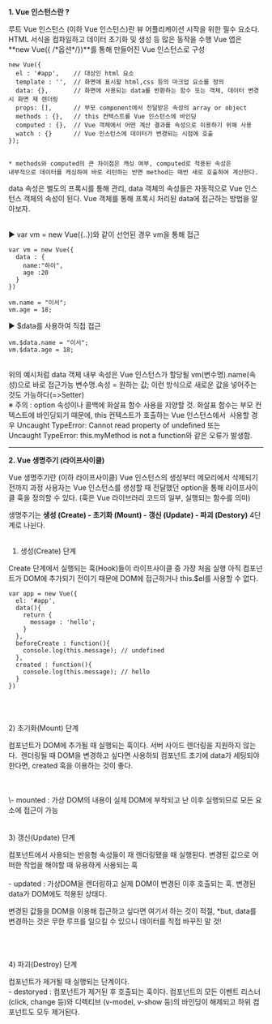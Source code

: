 **1\. Vue 인스턴스란 ?**

루트 Vue 인스턴스 (이하 Vue 인스턴스)란 뷰 어플리케이션 시작을 위한 필수 요소다.
HTML 서식을 컴파일하고 데이터 초기화 및 생성 등 많은 동작을 수행
Vue 앱은 **new Vue({ /\*옵션\*/})**를 통해 만들어진 Vue 인스턴스로 구성

```
new Vue({
  el : '#app',    // 대상인 html 요소
  template : '',  // 화면에 표시할 html,css 등의 마크업 요소를 정의
  data: {},       // 화면에 사용되는 data를 반환하는 함수 또는 객체, 데이터 변경 시 화면 재 렌더링
  props: [],      // 부모 component에서 전달받은 속성의 array or object
  methods : {},   // this 컨텍스트를 Vue 인스턴스에 바인딩
  computed : {},  // Vue 객체에서 어떤 계산 결과를 속성으로 이용하기 위해 사용
  watch : {}      // Vue 인스턴스에 데이터가 변경되는 시점에 호출
});


* methods와 computed의 큰 차이점은 캐싱 여부, computed로 적용된 속성은
내부적으로 데이터를 캐싱하여 바로 리턴하는 반면 method는 매번 새로 호출하여 계산한다.
```

data 속성은 별도의 프록시를 통해 관리, data 객체의 속성들은 자동적으로 Vue 인스턴스 객체의 속성이 된다. 
Vue 객체를 통해 프록시 처리된 data에 접근하는 방법을 알아보자.
<br/>
<br/>

▶ var vm = new Vue({..})와 같이 선언된 경우 vm을 통해 접근
```
var vm = new Vue({
  data : {
    name:"하이",
    age :20
  }
})

vm.name = "이서";
vm.age = 18;
```

▶ $data를 사용하여 직접 접근
```
vm.$data.name = "이서";
vm.$data.age = 18;
```

<br/>
위의 예시처럼 data 객체 내부 속성은 Vue 인스턴스가 할당될 vm(변수명).name(속성)으로 바로 접근가능
변수명.속성 = 원하는 값; 이런 방식으로 새로운 값을 넣어주는 것도 가능하다(=>Setter)

<br/>
※ 주의 : option 속성이나 콜백에 화살표 함수 사용을 지양할 것.  
화살표 함수는 부모 컨텍스트에 바인딩되기 때문에, this 컨텍스트가 호출하는 Vue 인스턴스에서   
사용할 경우 Uncaught TypeError: Cannot read property of undefined 또는  
Uncaught TypeError: this.myMethod is not a function와 같은 오류가 발생함.


---


**2\. Vue 생명주기 (라이프사이클)**


Vue 생명주기란 (이하 라이프사이클) Vue 인스턴스의 생성부터 메모리에서 삭제되기 전까지 과정
사용자는 Vue 인스턴스를 생성할 때 전달했던 option을 통해 라이프사이클 훅을 정의할 수 있다. 
(훅은 Vue 라이브러리 코드의 일부, 실행되는 함수를 의미)

생명주기는 **생성 (Create) - 초기화 (Mount) - 갱신 (Update) - 파괴 (Destory)** 4단계로 나뉜다.
<br/>
<br/>

1) 생성(Create) 단계


Create 단계에서 실행되는 훅(Hook)들이 라이프사이클 중 가장 처음 실행
아직 컴포넌트가 DOM에 추가되기 전이기 때문에 DOM에 접근하거나 this.$el를 사용할 수 없다.

```
var app = new Vue({
  el: '#app',
  data(){
    return {
      message : 'hello';
    }
  },
  beforeCreate : function(){
    console.log(this.message); // undefined
  },
  created : function(){
    console.log(this.message); // hello
  }
})
```

<br/>
<br/>
<br/>
2) 초기화(Mount) 단계

<!-- 
[##_Image|kage@ceyN4l/btqBZNLnG4H/4TOoOab0tztPK9CkYIPkG0/img.jpg|alignLeft|data-filename="mount.jpg" data-origin-width="1198" data-origin-height="1249" width="580" height="605"|||_##]
-->
컴포넌트가 DOM에 추가될 때 실행되는 훅이다. 서버 사이드 렌더링을 지원하지 않는다. 
렌더링될 때 DOM을 변경하고 싶다면 사용하되 컴포넌트 초기에 data가 세팅되야 한다면, created 훅을 이용하는 것이
좋다.

<br/>
<br/>
\- mounted : 가상 DOM의 내용이 실제 DOM에 부착되고 난 이후 실행되므로 모든 요소에 접근이 가능

<br/>
<br/>
<br/>
3) 갱신(Update) 단계

<!--
[##_Image|kage@ba7Mc8/btqB1GqZ6pI/rplYBYr0HKyPUiPWw4vyZk/img.jpg|alignLeft|data-filename="update.jpg" data-origin-width="822" data-origin-height="580" width="599"|||_##]
-->

컴포넌트에서 사용되는 반응형 속성들이 재 렌더링됐을 때 실행된다.
변경된 값으로 어떠한 작업을 해야할 때 유용하게 사용되는 훅
<br/>
<br/>
\- updated : 가상DOM을 렌더링하고 실제 DOM이 변경된 이후 호출되는 훅. 변경된 data가 DOM에도 적용된 상태다.

변경된 값들을 DOM을 이용해 접근하고 싶다면 여기서 하는 것이 적절, 
\*but, data를 변경하는 것은 무한 루프를 일으킬 수 있으니 데이터를 직접 바꾸진 말 것!

<br/>
<br/>
<br/>
4) 파괴(Destroy) 단계
<!--
[##_Image|kage@bjPe7d/btqBZNYXb3p/Kso0eNPmyKwLylMGGpvpBk/img.jpg|alignLeft|data-filename="destory.jpg" data-origin-width="1199" data-origin-height="693" width="571"|||_##]
-->

컴포넌트가 제거될 때 실행되는 단계이다.
<br/>
\- destoryed : 컴포넌트가 제거된 후 호출되는 훅이다. 컴포넌트의 모든 이벤트 리스너 (click, change 등)와 
디렉티브 (v-model, v-show 등)의 바인딩이 해제되고 하위 컴포넌트도 모두 제거된다.
